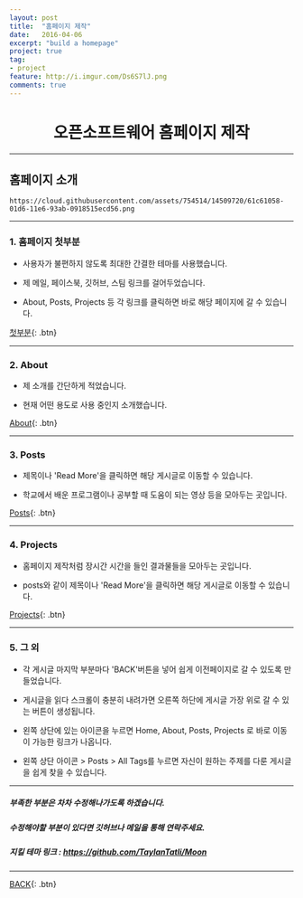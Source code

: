 ```yaml
---
layout: post
title:  "홈페이지 제작"
date:   2016-04-06
excerpt: "build a homepage"
project: true
tag:
- project
feature: http://i.imgur.com/Ds6S7lJ.png
comments: true
---
```


# <center>오픈소프트웨어 홈페이지 제작</center>

---

## 홈페이지 소개

    https://cloud.githubusercontent.com/assets/754514/14509720/61c61058-01d6-11e6-93ab-0918515ecd56.png

---


### 1. 홈페이지 첫부분

- 사용자가 불편하지 않도록 최대한 간결한 테마를 사용했습니다.

- 제 메일, 페이스북, 깃허브, 스팀 링크를 걸어두었습니다.

- About, Posts, Projects 등 각 링크를 클릭하면 바로 해당 페이지에 갈 수 있습니다.

[첫부분](https://hoj0610.github.io/){: .btn}

---

### 2. About

- 제 소개를 간단하게 적었습니다.

- 현재 어떤 용도로 사용 중인지 소개했습니다.

[About](https://hoj0610.github.io/about/){: .btn}

---

### 3. Posts

- 제목이나 'Read More'을 클릭하면 해당 게시글로 이동할 수 있습니다.

- 학교에서 배운 프로그램이나 공부할 때 도움이 되는 영상 등을 모아두는 곳입니다.

[Posts](https://hoj0610.github.io/posts/){: .btn}

---

### 4. Projects

- 홈페이지 제작처럼 장시간 시간을 들인 결과물들을 모아두는 곳입니다.

- posts와 같이 제목이나 'Read More'을 클릭하면 해당 게시글로 이동할 수 있습니다.

[Projects](https://hoj0610.github.io/projects/){: .btn}

---

### 5. 그 외

- 각 게시글 마지막 부분마다 'BACK'버튼을 넣어 쉽게 이전페이지로 갈 수 있도록 만들었습니다.

- 게시글을 읽다 스크롤이 충분히 내려가면 오른쪽 하단에 게시글 가장 위로 갈 수 있는 버튼이 생성됩니다.

- 왼쪽 상단에 있는 아이콘을 누르면 Home, About, Posts, Projects 로 바로 이동이 가능한 링크가 나옵니다.

- 왼쪽 상단 아이콘 > Posts > All Tags를 누르면 자신이 원하는 주제를 다룬 게시글을 쉽게 찾을 수 있습니다.

---

##### 부족한 부분은 차차 수정해나가도록 하겠습니다.

##### 수정해야할 부분이 있다면 깃허브나 메일을 통해 연락주세요.

##### 지킬 테마 링크 : https://github.com/TaylanTatli/Moon

--- 

[BACK](https://hoj0610.github.io/projects/){: .btn}

